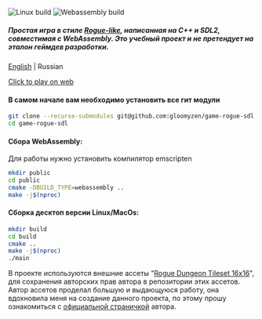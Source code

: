 ![Linux build](https://github.com/gloomyzen/game-rogue-sdl/workflows/Linux%20build/badge.svg?branch=master)
![Webassembly build](https://github.com/gloomyzen/game-rogue-sdl/workflows/Webassembly%20build/badge.svg?branch=master)

##### Простая игра в стиле [Rogue-like](https://ru.wikipedia.org/wiki/Roguelike), написанная на C++ и SDL2, совместимая с WebAssembly. Это учебный проект и не претендует на эталон геймдев разработки.

[English](https://github.com/gloomyzen/game-rogue-sdl/blob/master/README.md) | Russian

[Click to play on web](https://gloomyzen.github.io/game-rogue-sdl/)

#### В самом начале вам необходимо установить все гит модули
```bash
git clone --recurse-submodules git@github.com:gloomyzen/game-rogue-sdl.git game-rogue-sdl 
cd game-rogue-sdl
```

#### Сбора WebAssembly:
Для работы нужно установить компилятор emscripten
```bash
mkdir public
cd public
cmake -DBUILD_TYPE=webassembly ..
make -j$(nproc)
```

#### Сборка десктоп версии Linux/MacOs:

```bash
mkdir build
cd build
cmake ..
make -j$(nproc)
./main
```

В проекте используются внешние ассеты "[Rogue Dungeon Tileset 16x16](https://secrethideout.itch.io/rogue-dungeon-tileset-16x16)", для сохранения авторских прав автора в репозитории этих ассетов.
Автор ассетов проделал большую и выдающуюся работу, она вдохновила меня на создание данного проекта, по этому прошу ознакомиться с [официальной страничкой](https://secrethideout.itch.io/rogue-dungeon-tileset-16x16) автора.


